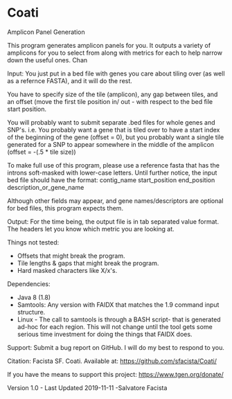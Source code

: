 # Coati
Amplicon Panel Generation

This program generates amplicon panels for you. It outputs a variety of amplicons for you to select from along with metrics for each to help narrow down the useful ones. Chan

Input:
You just put in a bed file with genes you care about tiling over (as well as a refernce FASTA), and it will do the rest.

You have to specify size of the tile (amplicon), any gap between tiles, and an offset (move the first tile position in/ out - with respect to the bed file start position.

You will probably want to submit separate .bed files for whole genes and SNP's. i.e. You probably want a gene that is tiled over to have a start index of the beginning of the gene (offset = 0), but you probably want a single tile generated for a SNP to appear somewhere in the middle of the amplicon (offset = -(.5 * tile size))

To make full use of this program, please use a reference fasta that has the introns soft-masked with lower-case letters.
Until further notice, the input bed file should have the format:
contig_name start_position  end_position  description_or_gene_name

Although other fields may appear, and gene names/descriptors are optional for bed files, this program expects them.

Output:
For the time being, the output file is in tab separated value format. The headers let you know which metric you are looking at.

Things not tested:
- Offsets that might break the program.
- Tile lengths & gaps that might break the program.
- Hard masked characters like X/x's.

Dependencies: 
- Java 8 (1.8)
- Samtools: Any version with FAIDX that matches the 1.9 command input structure.
- Linux - The call to samtools is through a BASH script- that is generated ad-hoc for each region. This will not change until the tool gets some serious time investment for doing the things that FAIDX does.

Support: 
Submit a bug report on GitHub. I will do my best to respond to you.

Citation:
Facista SF. Coati. Available at: https://github.com/sfacista/Coati/

If you have the means to support this project: 
https://www.tgen.org/donate/

Version 1.0 - Last Updated 2019-11-11
-Salvatore Facista
